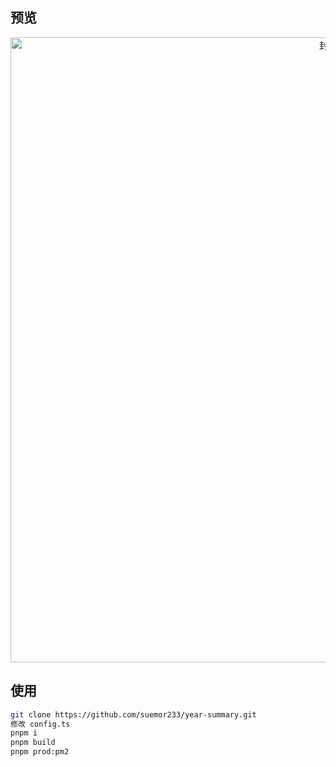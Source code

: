 ## 预览

<p align="middle">
<img src="https://y.suemor.com/imagesXnip2022-12-16_00-44-49.jpg" width="1000" alt="封面" />
</p>

## 使用

```bash
git clone https://github.com/suemor233/year-summary.git
修改 config.ts
pnpm i
pnpm build
pnpm prod:pm2
```

